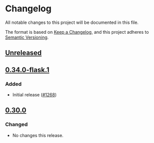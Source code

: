 # Changelog
All notable changes to this project will be documented in this file.

The format is based on [Keep a Changelog](https://keepachangelog.com/en/1.0.0/),
and this project adheres to [Semantic Versioning](https://semver.org/spec/v2.0.0.html).

## [Unreleased]

## [0.34.0-flask.1]
### Added
- Initial release ([#1268](https://github.com/MetaMask/snaps/pull/1268))

## [0.30.0]
### Changed
- No changes this release.

[Unreleased]: https://github.com/MetaMask/snaps/compare/v0.34.0-flask.1...HEAD
[0.34.0-flask.1]: https://github.com/MetaMask/snaps/compare/v0.30.0...v0.34.0-flask.1
[0.30.0]: https://github.com/MetaMask/snaps/releases/tag/v0.30.0

